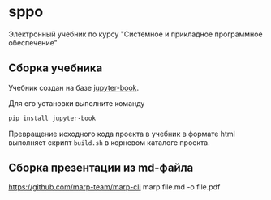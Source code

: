 # sppo
Электронный учебник по курсу "Системное и прикладное программное обеспечение"

## Сборка учебника

Учебник создан на базе [jupyter-book](https://jupyterbook.org/intro.html).

Для его установки выполните команду
```bash
pip install jupyter-book
```

Превращение исходного кода проекта в учебник в формате html выполняет скрипт `build.sh` в корневом каталоге проекта.

## Сборка презентации из md-файла

https://github.com/marp-team/marp-cli
marp file.md -o file.pdf
